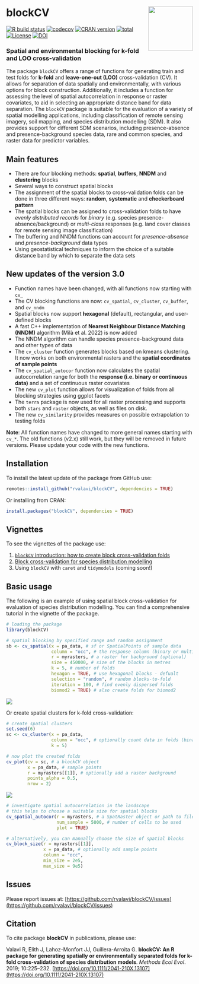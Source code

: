 # blockCV <img src="man/figures/logo.png" align="right" width="120" />

[![R build status](https://github.com/rvalavi/blockCV/workflows/R-CMD-check/badge.svg)](https://github.com/rvalavi/blockCV/actions)
[![codecov](https://codecov.io/gh/rvalavi/blockCV/branch/master/graph/badge.svg)](https://codecov.io/gh/rvalavi/blockCV)
[![CRAN version](https://www.r-pkg.org/badges/version/blockCV)](https://CRAN.R-project.org/package=blockCV)
[![total](http://cranlogs.r-pkg.org/badges/grand-total/blockCV)](https://www.rpackages.io/package/blockCV)
[![License](https://img.shields.io/badge/license-GPL%20%28%3E=%203%29-lightgrey.svg?style=flat)](http://www.gnu.org/licenses/gpl-3.0.html)
[![DOI](https://zenodo.org/badge/116337503.svg)](https://zenodo.org/badge/latestdoi/116337503)


### Spatial and environmental blocking for k-fold and LOO cross-validation   

The package `blockCV` offers a range of functions for generating train and test folds for **k-fold** and **leave-one-out (LOO)** cross-validation (CV). It allows for separation of data spatially and environmentally, with various options for block construction. Additionally, it includes a function for assessing the level of spatial autocorrelation in response or raster covariates, to aid in selecting an appropriate distance band for data separation. The `blockCV` package is suitable for the evaluation of a variety of spatial modelling applications, including classification of remote sensing imagery, soil mapping, and species distribution modelling (SDM). It also provides support for different SDM scenarios, including presence-absence and presence-background species data, rare and common species, and raster data for predictor variables.



## Main features
* There are four blocking methods: **spatial**, **buffers**, **NNDM** and **clustering** blocks
* Several ways to construct spatial blocks
* The assignment of the spatial blocks to cross-validation folds can be done in three different ways: **random**, **systematic** and **checkerboard pattern**
* The spatial blocks can be assigned to cross-validation folds to have *evenly distributed records* for *binary* (e.g. species presence-absence/background) or *multi-class* responses (e.g. land cover classes for remote sensing image classification) 
* The buffering and NNDM functions can account for *presence-absence* and *presence-background* data types 
* Using geostatistical techniques to inform the choice of a suitable distance band by which to separate the data sets 

## New updates of the version 3.0
* Function names have been changed, with all functions now starting with `cv_`
* The CV blocking functions are now: `cv_spatial`, `cv_cluster`, `cv_buffer`, and `cv_nndm`
* Spatial blocks now support **hexagonal** (default), rectangular, and user-defined blocks
* A fast C++ implementation of **Nearest Neighbour Distance Matching (NNDM)** algorithm (Milà et al. 2022) is now added
* The NNDM algorithm can handle species presence-background data and other types of data
* The `cv_cluster` function generates blocks based on kmeans clustering. It now works on both environmental rasters and the **spatial coordinates of sample points**
* The `cv_spatial_autocor` function now calculates the spatial autocorrelation range for both the **response (i.e. binary or continuous data)** and a set of continuous raster covariates
* The new `cv_plot` function allows for visualization of folds from all blocking strategies using ggplot facets
* The `terra` package is now used for all raster processing and supports both `stars` and `raster` objects, as well as files on disk.
* The new `cv_similarity` provides measures on possible extrapolation to testing folds

**Note**: All function names have changed to more general names starting with `cv_*`. The old functions (v2.x) still work, but they will be removed in future versions. Please update your code with the new functions.


## Installation
To install the latest update of the package from GitHub use:

```r
remotes::install_github("rvalavi/blockCV", dependencies = TRUE)
```
Or installing from CRAN:

```r
install.packages("blockCV", dependencies = TRUE)
```

## Vignettes
To see the vignettes of the package use:

1. [`blockCV` introduction: how to create block cross-validation folds](https://htmlpreview.github.io/?https://github.com/rvalavi/blockCV/blob/master/inst/doc/tutorial_1.html)
2. [Block cross-validation for species distribution modelling](https://htmlpreview.github.io/?https://github.com/rvalavi/blockCV/blob/master/inst/doc/tutorial_2.html)
3. Using `blockCV` with `caret` and `tidymodels` (coming soon!)


## Basic usage
The following is an example of using spatial block cross-validation for evaluation of species distribution modelling. You can find a comprehensive tutorial in the vignette of the package.

```r
# loading the package
library(blockCV)

# spatial blocking by specified range and random assignment
sb <- cv_spatial(x = pa_data, # sf or SpatialPoints of sample data
                 column = "occ", # the response column (binary or multi-class)
                 r = myrasters, # a raster for background (optional)
                 size = 450000, # size of the blocks in metres
                 k = 5, # number of folds
                 hexagon = TRUE, # use hexagonal blocks - defualt
                 selection = "random", # random blocks-to-fold
                 iteration = 100, # find evenly dispersed folds
                 biomod2 = TRUE) # also create folds for biomod2

```
![](https://i.ibb.co/WGfrF7B/Rplot1.png)

Or create spatial clusters for k-fold cross-validation:

```r
# create spatial clusters
set.seed(6)
sc <- cv_cluster(x = pa_data, 
                 column = "occ", # optionally count data in folds (binary or multi-class)
                 k = 5)

```

```r
# now plot the created folds
cv_plot(cv = sc, # a blockCV object
        x = pa_data, # sample points
        r = myrasters[[1]], # optionally add a raster background
        points_alpha = 0.5,
        nrow = 2)

```
![](https://i.ibb.co/dGrF9xp/Rplot02.png)



```r
# investigate spatial autocorrelation in the landscape
# this helps to choose a suitable size for spatial blocks
cv_spatial_autocor(r = myrasters, # a SpatRaster object or path to files
                   num_sample = 5000, # number of cells to be used
                   plot = TRUE)
```



```r
# alternatively, you can manually choose the size of spatial blocks 
cv_block_size(r = myrasters[[1]],
              x = pa_data, # optionally add sample points
              column = "occ",
              min_size = 2e5,
              max_size = 9e5)

```

## Issues
Please report issues at: 
[https://github.com/rvalavi/blockCV/issues](https://github.com/rvalavi/blockCV/issues)

## Citation
To cite package **blockCV** in publications, please use:

Valavi R, Elith J, Lahoz-Monfort JJ, Guillera-Arroita G. **blockCV: An R package for generating spatially or environmentally separated folds for k-fold cross-validation of species distribution models**. *Methods Ecol Evol*. 2019; 10:225–232. [https://doi.org/10.1111/2041-210X.13107](https://doi.org/10.1111/2041-210X.13107)

